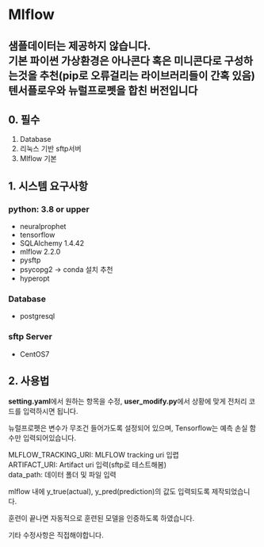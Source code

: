 # Mlflow
**샘플데이터는 제공하지 않습니다.**<br>
**기본 파이썬 가상환경은 아나콘다 혹은 미니콘다로 구성하는것을 추천(pip로 오류걸리는 라이브러리들이 간혹 있음)**
**텐서플로우와 뉴럴프로펫을 합친 버전입니다**
------
## 0. 필수
1. Database
2. 리눅스 기반 sftp서버
3. Mlflow 기본

## 1. 시스템 요구사항
###  python: 3.8 or upper
- neuralprophet
- tensorflow
- SQLAlchemy 1.4.42
- mlflow 2.2.0
- pysftp
- psycopg2 -> conda 설치 추천
- hyperopt

### Database
- postgresql

### sftp Server
- CentOS7

## 2. 사용법
**setting.yaml**에서 원하는 항목을 수정, **user_modify.py**에서 상황에 맞게 전처리 코드를 입력하시면 됩니다.

뉴럴프로펫은 변수가 무조건 들어가도록 설정되어 있으며, Tensorflow는 예측 손실 함수만 입력되어있습니다.


MLFLOW_TRACKING_URI: MLFLOW tracking uri 입렵<br>
ARTIFACT_URI: Artifact uri 입력(sftp로 테스트해봄)<br>
data_path: 데이터 폴더 및 파일 입력

mlflow 내에 y_true(actual), y_pred(prediction)의 값도 입력되도록 제작되었습니다.

훈련이 끝나면 자동적으로 훈련된 모델을 인증하도록 하였습니다.

기타 수정사항은 직접해야합니다.

